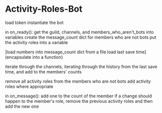 # Activity-Roles-Bot
load token
instantiate the bot

in on_ready():
get the guild, channels, and members_who_aren't_bots into variables
create the message_count dict for members who are not bots
put the activity roles into a variable

]load numbers into message_count dict from a file
load last save time](encapsulate into a function)

iterate through the channels, iterating through the history from the last save time, and add to the members' counts

remove all activity roles from the members who are not bots
add activity roles where appropriate

in on_message():
add one to the count of the member
if a change should happen to the member's role, remove the previous activity roles and then add the new one

